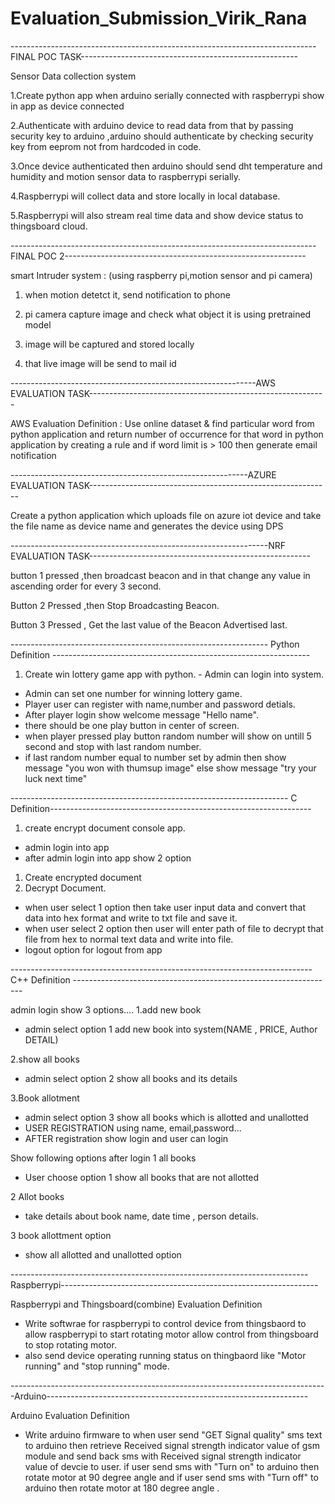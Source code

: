 # Evaluation_Submission_Virik_Rana

----------------------------------------------------------------------------FINAL POC TASK------------------------------------------------------
 
 
Sensor Data collection system 

1.Create python app when arduino serially connected with raspberrypi show in app as device connected 
 

2.Authenticate with arduino device to read data from that by passing security key to arduino ,arduino should authenticate by checking security key from eeprom not from hardcoded in code. 
 

3.Once device authenticated then arduino should send dht temperature and humidity and motion sensor data to raspberrypi serially. 
 

4.Raspberrypi will collect data and store locally in local database. 
 

5.Raspberrypi will also stream real time data and show device status to thingsboard cloud. 



----------------------------------------------------------------------------FINAL POC 2------------------------------------------------------------

smart Intruder system :
(using raspberry pi,motion sensor and pi camera)

1. when motion detetct it, send notification to phone

2. pi camera capture  image and check what object it is using pretrained model

3. image will be captured and stored locally

4. that live image will be send to mail id 


-------------------------------------------------------------AWS EVALUATION TASK-----------------------------------------------------------


AWS Evaluation Definition : Use online dataset & find particular word from python application and return number of occurrence for that word
in python application by creating a rule and if word limit is > 100 then generate email notification




-----------------------------------------------------------AZURE EVALUATION TASK------------------------------------------------------------

Create a python application which uploads file on azure iot device and take the file name as device name and generates the device using DPS





----------------------------------------------------------------NRF EVALUATION TASK-------------------------------------------------------

 

button 1 pressed ,then broadcast beacon and in that change any value in ascending order for every 3 second. 

Button 2 Pressed ,then Stop Broadcasting Beacon. 

Button 3 Pressed , Get the last value of the Beacon Advertised last.



<!-- python definition -->
---------------------------------------------------------------- Python Definition ----------------------------------------------------------------
1. Create win lottery game app with python. - Admin can login into system.
- Admin can set one number for winning lottery game.
- Player user can register with name,number and password detials.
- After player login show welcome message "Hello name".
- there should be one play button in center of screen.
- when player pressed play button random number will show on untill 5 second and stop with last random number.
- if last random number equal to number set by admin then show message "you won with thumsup image" else show message "try your luck next time"



--------------------------------------------------------------------- C Definition-----------------------------------------------------------------
<!-- c definition -->
1. create encrypt document console app.

- admin login into app
- after admin login into app show 2 option
1. Create encrypted document
2. Decrypt Document.
- when user select 1 option then take user input data and convert that data into hex format and write to txt file and save it.
- when user select 2 option then user will enter path of file to decrypt that file from hex to normal text data and write into file.
- logout option for logout from app



<!-- cpp definition -->
---------------------------------------------------------------------------C++ Definition -----------------------------------------------------------------
  
  admin login
  show 3 options....
1.add new book
* admin select option 1 add new book into system(NAME , PRICE, Author DETAIL)

2.show all books
* admin select option 2 show all books and its details

3.Book allotment
* admin select option 3 show all books which is allotted and unallotted
* USER REGISTRATION using name, email,password...
* AFTER registration show login and user can login

Show following options after login
1 all books
* User choose option 1 show all books that are not allotted

2 Allot books
* take details about book name, date time , person details.

3 book allottment option
* show all allotted and unallotted option



--------------------------------------------------------------------------Raspberrypi----------------------------------------------------------------

Raspberrypi and Thingsboard(combine) Evaluation Definition

* Write softwrae for raspberrypi to control device from thingsbaord to allow raspberrypi to start rotating motor allow control from thingsboard to stop rotating motor. 
* also send device operating running status on thingbaord like "Motor running" and "stop running" mode.



-------------------------------------------------------------------------------Arduino-----------------------------------------------------------------

Arduino Evaluation Definition

* Write arduino firmware to when user send "GET Signal quality" sms text to arduino then retrieve Received signal strength indicator value of gsm module 
and send back sms with Received signal strength indicator value of devcie to user. if user send sms with "Turn on" to arduino then rotate motor at 90 degree angle 
and if user send sms with "Turn off" to arduino then rotate motor at 180 degree angle .
